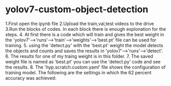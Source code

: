 # yolov7-custom-object-detection
1.First open the ipynb file
2.Upload the train,val,test videos to the drive
3.Run the blocks of codes. In each block there is enough explonation for the steps.
4. At first there is a code which will train and gives the best weight in the 'yolov7'-->'runs'-->'train'-->'weights'-->'best.pt' file can be used for training.
5. using the 'detect.py' with the 'best.pt' weight the model detects the objects and counts and saves the results in 'yolov7'-->'runs'-->'detect'.
6. The results for one of my traing weight is in this folder.
7. The saved weight file is named as 'best.pt' you can use the 'detect.py' code and see the results.
8. The 'hyp.scratch.custom.yaml' file shows the configuration of training model. The following are the settings in which the 62 percent accuracy was achieved:

